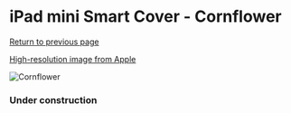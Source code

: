 # iPad mini Smart Cover - Cornflower

[Return to previous page](/ipad_mini4)

[High-resolution image from Apple](https://store.storeimages.cdn-apple.com/8756/as-images.apple.com/is/MWV02?wid=4500&hei=4500&fmt=png)

<div style="width: 384px"><img src="/everysource/MWV02.png" alt="Cornflower"></div>

### Under construction
